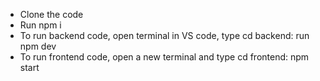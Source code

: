 * Clone the code
* Run npm i
* To run backend code, open terminal in VS code, type cd backend: run npm dev
* To run frontend code, open a new terminal and type cd frontend: npm start

